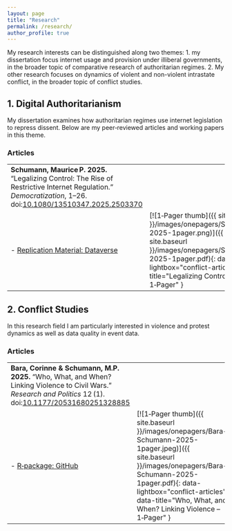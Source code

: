 ```yaml
---
layout: page
title: "Research"
permalink: /research/
author_profile: true
---
```


My research interests can be distinguished along two themes: 1. my dissertation focus internet usage and provision under illiberal governments, in the broader topic of comparative research of authoritarian regimes. 2. My other research focuses on dynamics of violent and non-violent intrastate conflict, in the broader topic of conflict studies.

## 1. Digital Authoritarianism

My dissertation examines how authoritarian regimes use internet legislation to repress dissent. Below are my peer‑reviewed articles and working papers in this theme.

### Articles

|  |  |
|---|---|
| **Schumann, Maurice P. 2025.** “Legalizing Control: The Rise of Restrictive Internet Regulation.” *Democratization*, 1–26. doi:[10.1080/13510347.2025.2503370](https://doi.org/10.1080/13510347.2025.2503370)  
  - [Replication Material: Dataverse](https://dataverse.harvard.edu/) | [![1‑Pager thumb]({{ site.baseurl }}/images/onepagers/Schumann-2025-1pager.png)]({{ site.baseurl }}/images/onepagers/Schumann-2025-1pager.pdf){: data-lightbox="conflict-articles" data-title="Legalizing Control – 1‑Pager" } |


## 2. Conflict Studies 

In this research field I am particularly interested in violence and protest dynamics as well as data quality in event data. 

### Articles

|  |  |
|---|---|
| **Bara, Corinne & Schumann, M.P. 2025.** “Who, What, and When? Linking Violence to Civil Wars.” *Research and Politics* 12 (1). doi:[10.1177/20531680251328885](https://doi.org/10.1177/20531680251328885)  
  - [R‑package: GitHub](https://github.com/username/rpackage) | [![1‑Pager thumb]({{ site.baseurl }}/images/onepagers/Bara-Schumann-2025-1pager.jpeg)]({{ site.baseurl }}/images/onepagers/Bara-Schumann-2025-1pager.pdf){: data-lightbox="conflict-articles" data-title="Who, What, and When? Linking Violence – 1‑Pager" } |


